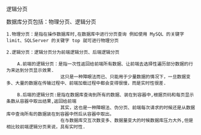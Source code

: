 

  逻辑分页


  数据库分页包括：物理分页、逻辑分页

    1.物理分页：是指在操作数据库时,在数据库中进行分页查询 例如使用 MySQL 的关键字 limit、SQLServer 的关键字 top 就可进行物理分页

    2.逻辑分页：逻辑分页分为前端逻辑分页、后端逻辑分页

        A.前端的逻辑分页：是指一次性返回给前端所有数据、让前端去选择性遍历部分数据的行为来达到分页显示效果.
                        这只是一种障眼法而已、只能用于少量数据的情况下，一旦数据变多、大量的数据在传输过程中、前端加载过程中都会变得很慢，而是实时性很差.

        B.后端的逻辑分页:是指在数据库查询到所有的数据、装在到容器中,根据页码和每页显示条数从容器中取出结果,返回给前端
                        其实，这也是一种障眼法、伪分页、前端每次请求的时候还是从数据库中查询所有的数据装在到容器中然后从容器中取出。
                        在与数据库交互次数变多、数据量变大的时候数据库压力大外,但是相比较前端逻辑分页来说，具有实时性.
